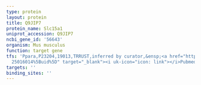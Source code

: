 ```yaml
---
type: protein
layout: protein
title: Q9JIP7
protein_name: Slc15a1
uniprot_accession: Q9JIP7
ncbi_gene_id: '56643'
organism: Mus musculus
function: target gene
tfs: 'Ppara,P23204,19013,TRRUST,inferred by curator,&ensp;<a href="https://www.ncbi.nlm.nih.gov/pubmed/?term=16751172;
  25016014%5Buid%5D" target="_blank"><i uk-icon="icon: link"></i>Pubmed</a>'
targets: ''
binding_sites: ''
---
```

